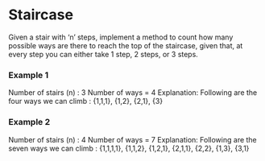 # Staircase

Given a stair with ‘n’ steps, implement a method to count how many possible ways 
are there to reach the top of the staircase, 
given that, at every step you can either take 1 step, 2 steps, or 3 steps.

### Example 1
Number of stairs (n) : 3
Number of ways = 4
Explanation: Following are the four ways we can climb : {1,1,1}, {1,2}, {2,1}, {3} 

### Example 2
Number of stairs (n) : 4
Number of ways = 7
Explanation: Following are the seven ways we can climb : {1,1,1,1}, {1,1,2}, {1,2,1}, {2,1,1}, 
{2,2}, {1,3}, {3,1}



